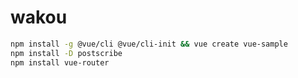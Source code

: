 # wakou


```sh
npm install -g @vue/cli @vue/cli-init && vue create vue-sample
npm install -D postscribe
npm install vue-router
```









